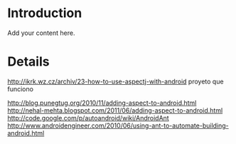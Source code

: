 # Introduction #

Add your content here.


# Details #
http://ikrk.wz.cz/archiv/23-how-to-use-aspectj-with-android
proyeto que funciono

http://blog.punegtug.org/2010/11/adding-aspect-to-android.html
http://nehal-mehta.blogspot.com/2011/06/adding-aspect-to-android.html
http://code.google.com/p/autoandroid/wiki/AndroidAnt
http://www.androidengineer.com/2010/06/using-ant-to-automate-building-android.html
